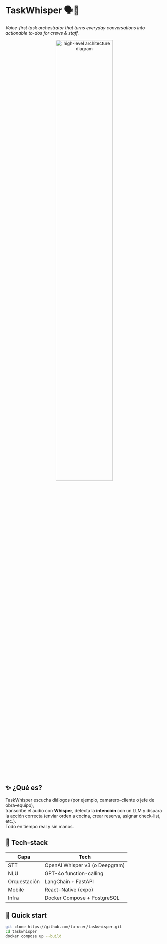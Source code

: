 # TaskWhisper 🗣️🚀

*Voice-first task orchestrator that turns everyday conversations into actionable to-dos for crews & staff.*

<div align="center">
  <img src="docs/diagram.png" width="60%" alt="high-level architecture diagram"/>
</div>

## ✨ ¿Qué es?

TaskWhisper escucha diálogos (por ejemplo, camarero–cliente o jefe de obra–equipo),  
transcribe el audio con **Whisper**, detecta la **intención** con un LLM y dispara la acción correcta
(enviar orden a cocina, crear reserva, asignar check-list, etc.).  
Todo en tiempo real y sin manos.

## 🍱 Tech-stack

| Capa | Tech |
|------|------|
| STT | OpenAI Whisper v3 (o Deepgram) |
| NLU | GPT-4o function-calling |
| Orquestación | LangChain + FastAPI |
| Mobile | React-Native (expo) |
| Infra | Docker Compose + PostgreSQL |

## 🚀 Quick start

```bash
git clone https://github.com/tu-user/taskwhisper.git
cd taskwhisper
docker compose up --build
```

